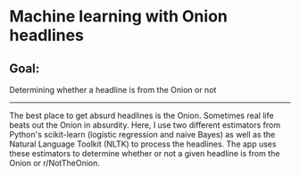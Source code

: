 # Machine learning with Onion headlines

## Goal:
Determining whether a headline is from the Onion or not

---
The best place to get absurd headlines is the Onion. Sometimes real life beats out the Onion in absurdity. 
Here, I use two different estimators from Python's scikit-learn (logistic regression and naive Bayes) as well as the Natural Language Toolkit (NLTK) to process the headlines. The app uses these estimators to determine whether or not a given headline is from the Onion or r/NotTheOnion.
